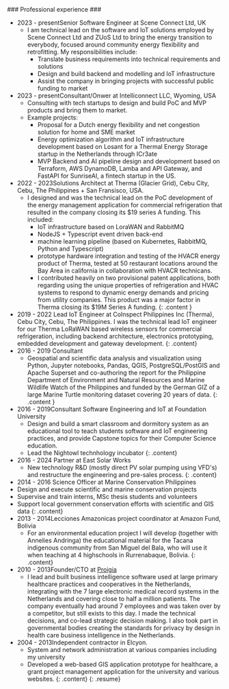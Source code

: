 <section markdown="1" id="employment">
### Professional experience ###

- <span class="period">2023 - present</span><span class="title">Senior Software Engineer at Scene Connect Ltd, UK</span>
  - I am technical lead on the software and IoT solutions employed by Scene Connect Ltd and ZUoS Ltd to bring the energy transition to everybody, focused around community energy flexibility and retrofitting. My responsibilities include:
    - Translate business requirements into technical requirements and solutions
    - Design and build backend and modelling and IoT infrastructure
    - Assist the company in bringing projects with successful public funding to market
- <span class="period">2023 - present</span><span class="title">Consultant/Onwer at Intelliconnect LLC, Wyoming, USA</span>
  - Consulting with tech startups to design and build PoC and MVP products and bring them to market.
  - Example projects:
    - Proposal for a Dutch energy flexibility and net congestion solution for home and SME market
    - Energy optimization algorithm and IoT infrastructure development based on Losant for a Thermal Energy Storage startup in the Netherlands through ICr3ate
    - MVP Backend and AI pipeline design and development based on Terraform, AWS DynamoDB, Lamba and API Gateway, and FastAPI for SunriseAI, a fintech startup in the US.
- <span class="period">2022 - 2023</span><span class="title">Solutions Architect at Therma (Glacier Grid), Cebu City, Cebu, The Philippines + San Fransisco,  USA.</span>
  - I designed and was the technical lead on the PoC development of the energy management application for commercial refrigeration that resulted in the company closing its $19 series A funding. This included:
    - IoT infrastructure based on LoraWAN and RabbitMQ
    - NodeJS + Typescript event driven back-end
    - machine learning pipeline (based on Kubernetes, RabbitMQ, Python and Typescript)
    - prototype hardware integration and testing of the HVACR energy product of Therma, tested at 50 restaurant locations around the Bay Area in california in collaboration with HVACR technicans. 
    - I contributed heavily on two provisional patent applications, both regarding using the unique properties of refrigeration and HVAC systems to respond to dynamic energy demands and pricing from utility companies. This product was a major factor in Therma closing its $19M Series A funding.
  {: .content }
- <span class="period">2019 - 2022 </span><span class="title">Lead IoT Engineer at CoInspect Philippines Inc (Therma), Cebu City, Cebu, The Philippines.</span>
I was the technical lead IoT engineer for our Therma LoRaWAN based wireless sensors for commercial refrigeration, including backend architecture, electronics prototyping, embedded development and gateway development.
  {: .content}
- <span class="period">2016 - 2019 </span><span class="title">Consultant</span>
  - Geospatial and scientific data analysis and visualization using Python, Jupyter notebooks, Pandas, QGIS, PostgreSQL/PostGIS and Apache Superset and co-authoring the report for the Philippine Department of Environment and Natural Resources and Marine Wildlife Watch of the Philippines and funded by the German GIZ of a large Marine Turtle monitoring dataset covering 20 years of data.
  {: .content }
- <span class="period">2016 - 2019</span><span class="title">Consultant Software Engineering and IoT at Foundation University</span>
  - Design and build a smart classroom and dormitory system as an educational tool to teach students software and IoT engineering practices, and provide Capstone topics for their Computer Science education.
  - Lead the Nightowl technhology incubator
  {: .content}
- <span class="period">2016 - 2024 </span><span class="title">Partner at East Solar Works</span>
  - New technology R&D (mostly direct PV solar pumping using VFD's) and restructure the engineering and pre-sales process.
  {: .content}
 - <span class="period">2014 - 2016 </span><span class="title">Science Officer at Marine Conservation Philippines</span>
  - Design and execute scientific and marine conservation projects 
  - Supervise and train interns, MSc thesis students and volunteers
  - Support local government conservation efforts with scientific and GIS data
  {: .content}
- <span class="period">2013 - 2014</span><span class="title">Lecciones Amazonicas project coordinator at Amazon Fund, Bolivia</span>
  - For an environmental education project I will develop (together with Annelies Andringa) the educational material for the Tacana indigenous community from San Miguel del Bala, who will use it when teaching at 4 highschools in Rurrenabaque, Bolivia.
  {: .content}
- <span class="period">2010 - 2013</span><span class="title">Founder/CTO at [Proigia](//www.proigia.nl)</span>
  - I lead and built business intelligence software used at large primary healthcare practices and cooperatives in the Netherlands, integrating with the 7 large electronic medical record systems in the Netherlands and covering close to half a million patients. The company eventually had around 7 employees and was taken over by a competitor, but still exists to this day. I made the technical decisions, and co-lead strategic decision making. I also took part in governmental bodies creating the standards for privacy by design in health care business intelligence in the Netherlands.
- <span class="period">2004 - 2013</span><span class="title">Independent contractor in Elcyon.</span>
  - System and network administration at various companies including my university
  - Developed a web-based GIS application prototype for healthcare, a grant project management application for the university and various websites.
  {: .content}
{: .resume}

</section>
